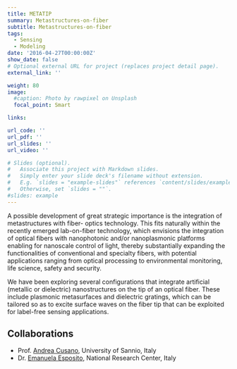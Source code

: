 ```yaml
---
title: METATIP
summary: Metastructures-on-fiber
subtitle: Metastructures-on-fiber
tags:
  - Sensing
  - Modeling
date: '2016-04-27T00:00:00Z'
show_date: false
# Optional external URL for project (replaces project detail page).
external_link: ''

weight: 80
image:
  #caption: Photo by rawpixel on Unsplash
  focal_point: Smart

links:

url_code: ''
url_pdf: ''
url_slides: ''
url_video: ''

# Slides (optional).
#   Associate this project with Markdown slides.
#   Simply enter your slide deck's filename without extension.
#   E.g. `slides = "example-slides"` references `content/slides/example-slides.md`.
#   Otherwise, set `slides = ""`.
#slides: example
---
```

A possible development of great strategic importance is the  integration of metastructures with fiber- optics technology. This fits naturally within the recently emerged lab-on-fiber technology, which envisions the integration of optical fibers with nanophotonic and/or nanoplasmonic platforms enabling for nanoscale control of light, thereby substantially expanding the functionalities of conventional and specialty fibers, with potential applications ranging from optical processing to environmental monitoring, life science, safety and security.

We have been exploring several configurations that integrate artificial (metallic or dielectric) nanostructures  on the tip of an optical fiber.
These include plasmonic metasurfaces and dielectric gratings, which can be tailored so as to excite surface waves on the fiber tip that can be exploited for label-free sensing applications.

## Collaborations
- Prof. [Andrea Cusano], University of Sannio, Italy
- Dr. [Emanuela Esposito], National Research Center, Italy

[Andrea Cusano]: https://www.unisannio.it/it/users/acusano

[Emanuela Esposito]: https://www.urp.cnr.it/copertine/ente/ente_evidenza/gare_2021/ISASI_8695484C63_commissari.pdf
